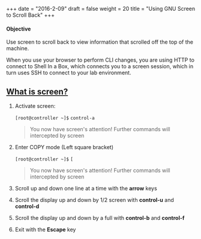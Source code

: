 +++
date = "2016-2-09"
draft = false
weight = 20
title = "Using GNU Screen to Scroll Back"
+++

#### Objective
Use screen to scroll back to view information that scrolled off the top of the machine.

When you use your browser to perform CLI changes, you are using HTTP to connect to Shell In a Box, which connects you to a screen session, which in turn uses SSH to connect to your lab environment.


## [What is screen?](https://en.wikipedia.org/wiki/GNU_Screen)

1. Activate screen: 

    `[root@controller ~]$` `control-a`

    > You now have screen's attention!
    > Further commands will intercepted by screen
   
2. Enter COPY mode (Left square bracket)

    `[root@controller ~]$` `[`

    > You now have screen's attention!
    > Further commands will intercepted by screen

3. Scroll up and down one line at a time with the **arrow** keys

4. Scroll the display up and down by 1/2 screen with **control-u** and **control-d**

5. Scroll the display up and down by a full with **control-b** and **control-f**

2. Exit with the **Escape** key
